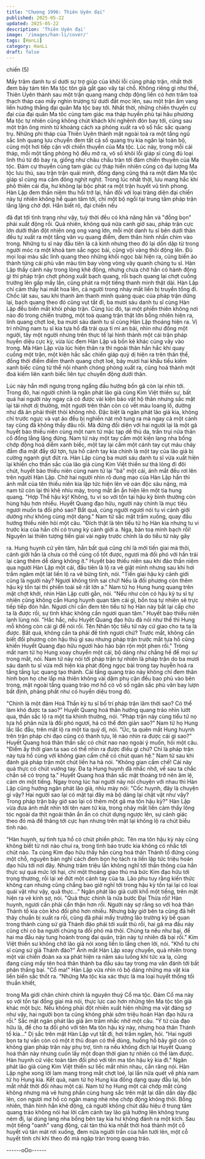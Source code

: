 ```yaml
---
title: "Chương 1996: Thiên Uyên đại"
published: 2025-05-22
updated: 2025-05-22
description: 'Thiên Uyên đại'
image: '/images/han-li/cover/'
tags: [HanLi]
category: HanLi
draft: false
---
```


chiến (5)

Mấy trăm danh tu sĩ dưới sự trợ giúp của khôi lỗi cùng pháp trận,
nhất thời đem bảy tám tên Ma tộc tôn giả gắt gao vây tại chỗ.
Không riêng gì như thế, Thiên Uyên thành sau một trận quang
mang chớp động liền có hơn trăm toà thạch tháp cao mấy nghìn
trượng từ dưới đất mọc lên, sau một trận ầm vang liền hướng
thẳng đại quân Ma tộc bay tới.
Nhất thời, những chiến thuyền cự đại của đại quân Ma tôc cùng
tam giác ma tháp huyền phù tại hâu phương Ma tộc tự nhiên
cũng không chút khách khí nghênh đón bay tới, cũng sau một trận
ông minh từ khoảng cách xa phóng xuất ra vô số hắc sắc quang
trụ.
Những phi tháp của Thiên Uyên thành mặt ngoài toả ra một tầng
ngũ sắc linh quang lưu chuyển đem tất cả số quang trụ kia ngăn
lại toàn bộ, cũng một hơi tiếp cận với chiến thuyền của Ma tộc.
Lúc này, trong mỗi cái tháp, mỗi một tầng phòng hộ đều mở ra, vô
số khôi lỗi giáp sĩ cùng đủ loại linh thú từ đó bay ra, giống như
châu chấu tràn tới đám chiến thuyền của Ma tộc.
Đám cự thuyền cùng tam giác cự tháp hiển nhiên cũng có đại
lượng Ma tộc lưu thủ, sau trận trận quái minh, đồng dạng cũng
thả ra một đám Ma tộc giáp sĩ cùng ma cầm đông nghịt nghịt.
Trong lúc nhất thời, lưu mang hắc khí phô thiên cái địa, hư không
lại bộc phát ra một trận huyết vũ tinh phong.
Hàn Lập đem thần niệm thu hồi trở lại, hắn đối với loại tràng diện
đại chiến này tự nhiên không hề quan tâm tới, chỉ một bộ ngồi tại
trung tâm pháp trận lẳng lặng chờ đợi. Hắn biết rõ, đại chiến nếu

đã đạt tới tình trạng như vậy, tuỳ thời đều có khả năng hắn và
"đồng bọn" phải xuất động rồi.
Quả nhiên, không quá nửa canh giờ sau, pháp trận cực lớn dưới
thân đột nhiên ong ong vang lớn, mỗi một danh tu sĩ bên dưới
thân đều tự xuất ra một tầng vân vụ quang điểm, đem thân hình
nhấn chìm vào trong. Những tu sĩ này đầu tiên là cả kinh nhưng
theo đó lại dồn dập từ trong người móc ra một khoả tam sắc ngọc
bài, cũng vội vàng thôi động lên. Đủ mọi loại màu sắc linh quang
theo những khối ngọc bài hiện ra, cũng biến ảo thành từng cái
phù văn màu tím bay vòng vòng vây quanh chúng tu sĩ.
Hàn Lập thấy cảnh này trong lòng khẽ động, nhưng chưa chờ hắn
có hành động gì thì pháp trận chợt phóng xuất bạch quang, rồi
bạch quang lại chợt cuồng trướng lên gấp mấy lần, cũng phát ra
một tiếng thanh minh thật dài.
Hàn Lập chỉ cảm thấy hai mắt hoa lên, cả người trong nháy mắt
liền bị truyền tống đi.
Chốc lát sau, sau khi thanh âm thanh minh quàng quạc của pháp
trận dừng lại, bạch quang theo đó cũng vụt tắt đi, ba mươi sáu
danh tu sĩ cùng Hàn Lập đều biến mất khỏi pháp trận.
Cùng lúc đó, tại một phiến thiên không nơi nào đó trong chiến
trường, một toà quang trận thật lớn bỗng nhiên hiện ra, linh
quang chợt loé, ba mươi sáu danh tu sĩ cùng Hàn Lập thoáng
hiện ra.
Vị trí những nam tu sĩ kia tựa hồ đã trải qua tỉ mỉ an bài, nhìn như
đông một người, tây một người nhưng trên thực tế lại hình thành
một cái trận pháp huyền diệu cực kỳ, vừa lúc đem Hàn Lập và
bốn kẻ khác cùng vây vào trong.
Mà Hàn Lập vừa lúc hiện thân ra thì ngoài thân hắn hắc khí quay
cuồng một trận, một kiện hắc sắc chiến giáp quỷ dị hiện ra trên
thân thể, đồng thời điểm điểm thanh quang chợt loé, bảy mươi
hai khẩu tiểu kiếm xanh biếc cũng từ thể nội nhanh chóng phóng
xuất ra, cũng hoá thành một đoá kiếm liên xanh biếc liên tục
chuyển động dưới thân.

Lúc này hắn mới ngưng trọng ngẩng đầu hướng bốn gã còn lại
nhìn tới.
Trong đó, hai người chính là ngân phát lão giả cùng Kim Việt
thiền sư, bất quá hai người này ngay cả có được vài kiện bảo vật
hộ thân nhưng sắc mặt lại tái nhợt dị thường, một người trên thân
còn có vết máu loang lổ, dường như đã ăn phải thiệt thòi không
nhỏ. Đặc biệt là ngân phát lão giả kia, không chỉ trước ngực và
vạt áo đều bị nghiền nát mở tung ra mà ngay cả một cánh tay
cũng đã không thấy đâu rồi. Mà đứng đối diện với hai người lại là
một gã huyết bào thiếu niên cùng một nam tử mặc tạp dề thú da,
trần trụi nửa thân cổ đồng lẳng lặng đứng.
Nam tử này một tay cầm một kiện lang nha bổng chớp động hoả
diễm xanh biếc, một tay lại cầm một cánh tay cụt máu chảy đầm
đìa mặt đầy dữ tợn, tựa hồ cánh tay kia chính là một tay của lão
giả bị cường ngạnh giựt đứt ra.
Hàn Lập cùng ba mươi sáu danh tu sĩ vừa xuất hiện lại khiến cho
thần sắc của lão giả cùng Kim Việt thiền sư thả lỏng đi đôi chút,
huyết bào thiếu niên cùng nam tử lại "bá" một cái, ánh mắt đều
rơi lên trên người Hàn Lập.
Chờ hai người nhìn rõ dung mạo của Hàn Lập hắn thì ánh mắt
của tên thiếu niên kia lập tức hiện lên vẻ oán độc sâu nặng, mà
nam tử còn lại thì khẽ nhíu mày, trong mắt ẩn ẩn hiện lên một tia
hung quang.
"Hợp Thể hậu kỳ! Không, tu vi so với tồn tại hậu kỳ bình thường
còn hùng hậu hơn nhiều. Huyết Quang đạo hữu, người này chính
là mục tiêu ngươi muốn ta đối phó sao? Bất quá, cùng người
ngươi nói tu vi cảnh giới dường như không cùng một dạng."
Nam tử sắc mặt trầm xuống, quay đầu hướng thiếu niên hỏi một
câu.
"Đích thật là tên tiểu tử họ Hàn kia nhưng tu vi trước kia của hắn
chỉ có trung kỳ cảnh giới a. Nga, bản toạ minh bạch rồi! Nguyên
lai thiên tượng tiến giai vài ngày trước chính là do tiểu tử này gây

ra. Hung huynh cứ yên tâm, hắn bất quá cũng chỉ là mới tiến giai
mà thôi, cảnh giới hẳn là chưa có thể củng cố tốt được, ngươi mà
đối phó với hắn trái lại càng thêm dễ dàng không ít."
Huyết bào thiếu niên sau khi đảo thần niệm qua người Hàn Lập
một cái, đầu tiên là lộ ra vẻ giật mình nhưng sau khi hơi trầm
ngâm một lát liền lộ ra vẻ bừng tỉnh, nói.
"Tiến giai hậu kỳ cảnh giới cũng là người này? Ngươi không tính
sai chứ! Nếu là đối phương còn thêm hậu kỳ tồn tại thì phiền toái
sẽ rất lớn a."
Nam tử họ Hung hung quang trên mặt chợt khởi, nhìn Hàn Lập
cười gằn, nói.
"Nếu như còn có hậu kỳ tu sĩ tự nhiên cũng không cần Hung
huynh quan tâm cái gì, bổn toạ tự nhiên sẽ trực tiếp tiếp đón hắn.
Ngươi chỉ cần đem tên tiểu tử họ Hàn này bắt lại cấp cho ta là
được rồi, sự tình khác không cần ngươi quan tâm."
Huyết bào thiếu niên lạnh lùng nói.
"Hắc hắc, nếu Huyết Quang đạo hữu đã nói như thế thì Hung mỗ
không còn cái gì để nói rồi. Tên Nhân tộc tiểu tử này cứ giao cho
ta ta là được. Bất quá, không cần ta phải đề tỉnh ngươi chứ?
Trước mắt, không cần biết đối phương còn hậu thủ gì sau nhưng
pháp trận trước mắt tựa hồ cũng khiến Huyết Quang đạo hữu
ngươi hảo hảo bận rộn một phen rồi."
Tròng mắt nam tử họ Hung xoay chuyển một cái, bộ dáng như
chẳng hề để mọi sự trong mắt, nói.
Nam tử này nói tới pháp trận tự nhiên là pháp trận do ba mươi
sáu danh tu sĩ vừa mới hiện kia phát động ngọc bài trong tay
huyễn hoá ra tầng tầng lục quang tạo thành. Cái tầng quang tráo
này không chỉ đem thân hình bọn họ che lấp mà thiên không vài
dặm phụ cận đều bao phủ vào bên trong, mặt ngoài tầng quang
tráo mơ hồ có vô số ngân sắc phù văn bay lượn bất định, phảng
phất như có huyền diệu trong đó.

"Chính là một đám Hoá Thần kỳ tu sĩ bố trí pháp trận lâm thời
sao? Có thể làm khó được ta sao?"
Huyết Quang hoá thân hướng quang tráo nhìn lướt qua, thần sắc
lộ ra một tia khinh thường, nói.
"Pháp trận này cùng tiểu tử nọ tựa hồ phân nửa là đối phó ngươi,
há có thể đơn giản sao?"
Nam tử họ Hung lắc lắc đầu, trên mặt lộ ra một tia quỷ dị, nói.
"Úc, ta quên mất Hung huynh trên trận pháp chi đạo cũng có
thành tựu, lẽ nào nhìn ra được cái gì sao?"
Huyết Quang hoá thân thần sắc có chút nao nao ngoài ý muốn,
hỏi một câu.
"Điểm ấy thời gian ta sao có thể nhìn ra được điều gì chứ? Chỉ là
pháp trận này tựa hồ cùng với không gian cấm chế có chút quan
hệ."
Nam tử sau khi đánh giá pháp trận một chút liền ha hả nói.
"Không gian cấm chế! Cái này quả thực có chút vướng tay. Đa tạ
Hung huynh đã nhắc nhở, về sau ta chắc chắn sẽ có trọng tạ."
Huyết Quang hoá thân sắc mặt thoáng trở nên âm lệ, cảm ơn một
tiếng.
Ngay trong lúc hai người này nói chuyện với nhau thì Hàn Lập
cũng hướng ngân phát lão giả, nhíu mày nói:
"Cốc huynh, đây là chuyện gì vậy? Hai người sao lại có mặt tại
đây mà bộ dáng lại chật vật như vậy? Trong pháp trận bây giờ
sao lại có thêm một gã ma tôn hậu kỳ?"
Hàn Lập vừa đưa ánh mắt nhìn tới tên nam tử kia, trong nháy mắt
liền cảm thấy lông tóc ngoài da thịt ngoài thân ẩn ẩn có chút dựng
ngược lên, sự cảnh giác theo đó mà đề thăng tới cực hạn nhưng
trên mặt lại không lộ ra chút biểu tình nào.

"Hàn huynh, sự tình tựa hồ có chút phiền phức. Tên ma tôn hậu
kỳ này cũng không biết từ nơi nào chui ra, trong tình báo trước kia
không có nhắc tới chút nào. Ta cùng Kim đạo hữu thấy hắn cùng
hoá thân Thánh tổ đứng cùng một chỗ, nguyên bản nghĩ cách
đem bọn họ tách ra liền lập tức triệu hoán đạo hữu tới nơi đây.
Nhưng trăm triệu lần không nghĩ tới thần thông của hắn thực sự
quá mức lợi hại, chỉ một thoáng giao thủ mà bức Kim đạo hữu tới
trọng thương, rồi lại xé đứt một cánh tay của ta. Lão phu tuy rằng
kiến thức không cạn nhưng cũng chẳng bao giờ nghĩ tới trong hậu
kỳ tồn tại lại có loại quái vật như vậy, quả thực..."
Ngân phát lão giả cười khổ một tiếng, trên mặt hiện ra vẻ kinh sợ,
nói.
"Quả thực chính là nửa bước Đại Thừa rồi! Hàn huynh, ngươi cần
phải cẩn thận hơn rồi. Người này sợ rằng so với hoá thân Thánh
tổ kia còn khó đối phó hơn nhiều. Nhưng bây giờ bên ta cũng đã
hết thảy chuẩn bị xuất ra rồi, cũng đã phái mấy trưởng lão trường
kỳ bế quan trong thành cùng sứ giả Thảnh đảo phái tới xuất thủ
rồi, hai gã ma đầu này cũng chỉ có ba người chúng ta đối phó mà
thôi. Chúng ta nếu như bại, để hai ma đầu này tung hoành trong
đại quân, trận này tự nhiên đã bại rồi."
Kim Việt thiền sư không chờ lão giả nói xong liền lo lắng chen lời,
nói.
"Khổ tu chi sĩ cùng sứ giả Thánh đảo?"
Ánh mắt Hàn Lập xoay chuyển, quả nhiên trong một vài chiến
đoàn xa xa phát hiện ra năm sáu luồng khí tức xa lạ, cũng đang
cùng mấy tên hoá thân thành ba đầu sáu tay trong ma vân đánh
tới bất phân thắng bại.
"Cổ ma!"
Hàn Lập vừa nhìn rõ bộ dáng những ma vật kia liền biến sắc thốt
ra.
"Những Ma tộc kia xác thực là ma loại huyết thống tối thuần khiết,

trong Ma giới chân chính chính là nguyên thuỷ Cổ ma tộc. Đám
Cổ ma này so với tồn tại đồng giai mà nói, thực lực cao hơn
những tên Ma tộc tôn giả khác một bực. Nếu không phải đột nhiên
xuất hiện những ma vật đáng sợ như vậy, hai người bọn ta cũng
không phải sớm triệu hoán Hàn đạo hữu ra rồi."
Sắc mặt ngân phát lão giả âm trầm nhắc nhở một câu.
"Ý tứ của đạo hữu là, để cho ta đối phó với tên Ma tôn hậu kỳ này,
nhưng hoá thân Thánh tổ kia..."
Dị sắc trên mặt Hàn Lập vụt tắt đi, hơi trầm ngâm, hỏi.
"Hai người bọn ta tự vấn còn có một ít thủ đoạn có thể dùng,
huống hồ bây giờ còn có không gian pháp trận này phụ trợ, tính ra
nếu không địch lại Huyết Quang hoá thân này nhưng cuốn lấy một
đoạn thời gian tự nhiên có thể làm được. Hàn huynh cứ việc toàn
tâm đối phó với tên ma tôn hậu kỳ kia đi."
Ngân phát lão giả cùng Kim Việt thiền sư liếc mắt nhìn nhau, cắn
răng nói.
Hàn Lập nghe xong lời lam mang trong mắt chợt loé, lại lần nữa
quét về phía nam tử họ Hung kia.
Kết quả, nam tử họ Hung kia đồng dạng quay đầu lại, bốn mắt
nhất thời đối nhau một cái.
Nam tử họ Hung một cái chớp mắt cũng không nhưng mà vẻ
hưng phấn cùng hung sắc trên mặt lại dần dần dày đặc lên, con
ngươi mơ hồ có ngân mang nhè nhẹ chớp động không thôi. Bỗng
nhiên, thân hình hắn khẽ động, cả người không chút dấu hiệu ở
trung tâm quang tráo không nói hai lời cầm cánh tay lão giả
hướng lên không trung ném đi, lại dùng lang nha bổng bên tay kia
hư không đánh ra một kích.
Sau một tiếng "oanh" vang động, cái tàn thủ kia nhất thời hoá
thành một cỗ huyết vũ tản mát rơi xuống, đem nửa người trần của
hắn tưới lên, một cỗ huyết tinh chi khí theo đó mà ngập tràn trong
quang tráo.

------oOo------
